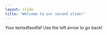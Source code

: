 ```yaml
---
layout: slide
title: "Welcome to our second slide!"
---
```

Your textsdfasdfaf
Use the left arrow to go back!
